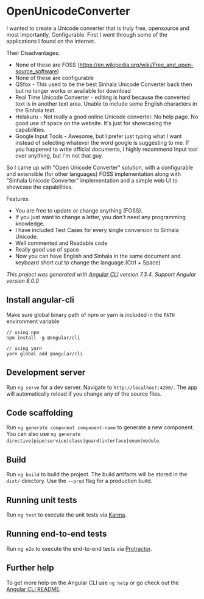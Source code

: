 # OpenUnicodeConverter

I wanted to create a Unicode converter that is truly free, opensource and most importantly, Configurable. First I went through some of the applications I found on the internet. 

Their Disadvantages:
* None of these are FOSS (https://en.wikipedia.org/wiki/Free_and_open-source_software)
* None of these are configurable
* QSfox - This used to be the best Sinhala Unicode Converter back then but no longer works or available for download
* Real Time Unicode Converter - editing is hard because the converted text is in another text area. Unable to include some English characters in the Sinhala text.
* Helakuru - Not really a good online Unicode converter. No help page. No good use of space on the website. It's just for showcasing the capabilities.
* Google Input Tools - Awesome, but I prefer just typing what I want instead of selecting whatever the word google is suggesting to me. If you happened to write official documents, I highly recommend Input tool over anything, but I'm not that guy. 

So I came up with "Open Unicode Converter" solution, with a configurable and extensible (for other languages) FOSS implementation along with "Sinhala Unicode Converter" implementation and a simple web UI to showcase the capabilities.

Features:
* You are free to update or change anything (FOSS).
* If you just want to change a letter, you don't need any programming knowledge. 
* I have included Test Cases for every single conversion to Sinhala Unicode. 
* Well commented and Readable code
* Really good use of space
* Now you can have English and Sinhala in the same document and keyboard short cut to change the language.(Ctrl + Space)



*This project was generated with [Angular CLI](https://github.com/angular/angular-cli) version 7.3.4. Support Angular version 8.0.0*

## Install angular-cli
Make sure global binary path of npm or yarn is included in the `PATH` environment variable
```
// using npm
npm install -g @angular/cli

// using yarn
yarn global add @angular/cli
```

## Development server

Run `ng serve` for a dev server. Navigate to `http://localhost:4200/`. The app will automatically reload if you change any of the source files.

## Code scaffolding

Run `ng generate component component-name` to generate a new component. You can also use `ng generate directive|pipe|service|class|guard|interface|enum|module`.

## Build

Run `ng build` to build the project. The build artifacts will be stored in the `dist/` directory. Use the `--prod` flag for a production build.

## Running unit tests

Run `ng test` to execute the unit tests via [Karma](https://karma-runner.github.io).

## Running end-to-end tests

Run `ng e2e` to execute the end-to-end tests via [Protractor](http://www.protractortest.org/).

## Further help

To get more help on the Angular CLI use `ng help` or go check out the [Angular CLI README](https://github.com/angular/angular-cli/blob/master/README.md).
